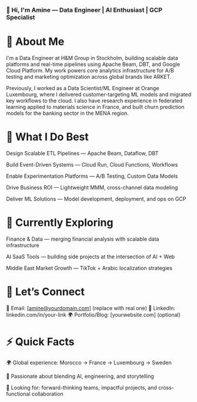 ### 👋 Hi, I'm Amine — Data Engineer | AI Enthusiast | GCP Specialist
# 🚀 About Me
I'm a Data Engineer at H&M Group in Stockholm, building scalable data platforms and real-time pipelines using Apache Beam, DBT, and Google Cloud Platform. My work powers core analytics infrastructure for A/B testing and marketing optimization across global brands like ARKET.

Previously, I worked as a Data Scientist/ML Engineer at Orange Luxembourg, where I delivered customer-targeting ML models and migrated key workflows to the cloud. I also have research experience in federated learning applied to materials science in France, and built churn prediction models for the banking sector in the MENA region.

# 🔧 What I Do Best
Design Scalable ETL Pipelines — Apache Beam, Dataflow, DBT

Build Event-Driven Systems — Cloud Run, Cloud Functions, Workflows

Enable Experimentation Platforms — A/B Testing, Custom Data Models

Drive Business ROI — Lightweight MMM, cross-channel data modeling

Deliver ML Solutions — Model development, deployment, and ops on GCP

# 🌱 Currently Exploring
Finance & Data — merging financial analysis with scalable data infrastructure

AI SaaS Tools — building side projects at the intersection of AI + Web

Middle East Market Growth — TikTok + Arabic localization strategies

# 🤝 Let’s Connect
📧 Email: [amine@yourdomain.com] (replace with real one)
🔗 LinkedIn: linkedin.com/in/your-link
🌍 Portfolio/Blog: [yourwebsite.com] (optional)

# ⚡ Quick Facts
🌍 Global experience: Morocco → France → Luxembourg → Sweden

🧠 Passionate about blending AI, engineering, and storytelling

🎯 Looking for: forward-thinking teams, impactful projects, and cross-functional collaboration
